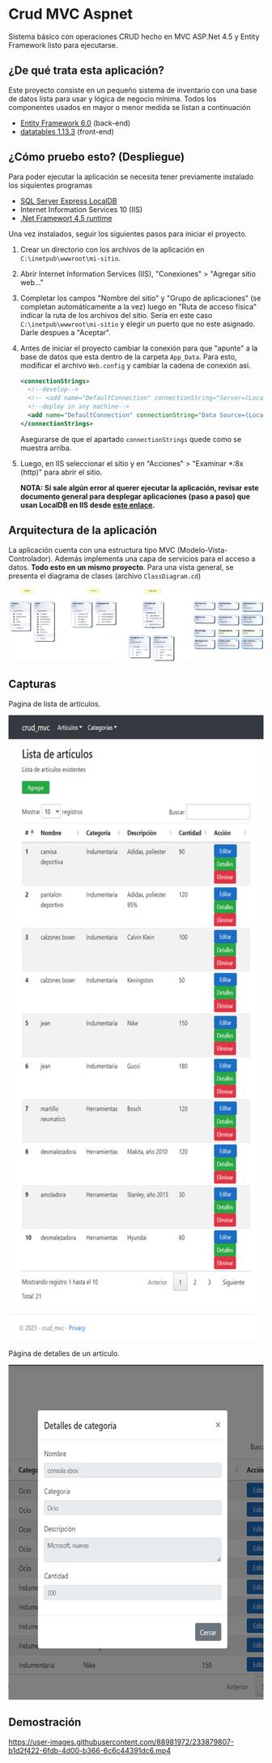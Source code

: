 # Crud MVC Aspnet

 Sistema básico con operaciones CRUD hecho en MVC ASP.Net 4.5 y Entity Framework listo 
 para ejecutarse.

## ¿De qué trata esta aplicación?

Este proyecto consiste en un pequeño sistema de inventario con una base de datos 
lista para usar y lógica de negocio mínima. 
Todos los componentes usados en mayor o menor medida se listan a continuación

  - [Entity Framework 6.0](https://www.nuget.org/packages/EntityFramework/6.0.0) (back-end)
  - [datatables 1.13.3](https://datatables.net/) (front-end)

## ¿Cómo pruebo esto? (Despliegue)

Para poder ejecutar la aplicación se necesita tener previamente instalado los siquientes 
programas

  - [SQL Server Express LocalDB](https://learn.microsoft.com/en-us/sql/database-engine/configure-windows/sql-server-express-localdb?view=sql-server-ver16)
  - Internet Information Services 10 (IIS)
  - [.Net Framewort 4.5 runtime](https://www.microsoft.com/es-ar/download/details.aspx?id=30653)

Una vez instalados, seguir los siguientes pasos para iniciar el proyecto.

  1. Crear un directorio con los archivos de la aplicación en `C:\inetpub\wwwroot\mi-sitio`.

  2. Abrir Internet Information Services (IIS), "Conexiones" > "Agregar sitio web..."
  
  3. Completar los campos "Nombre del sitio" y "Grupo de aplicaciones" (se completan automáticamente a la vez)
  luego en "Ruta de acceso física" indicar la ruta de los archivos del sitio. Sería en
  este caso `C:\inetpub\wwwroot\mi-sitio` y elegir un puerto que no este asignado. Darle 
  despues a "Aceptar".
  
  5. Antes de iniciar el proyecto cambiar la conexión para que "apunte" a la base de datos
  que esta dentro de la carpeta `App_Data`. Para esto, modificar el archivo `Web.config`
  y cambiar la cadena de conexión así.
      ```xml
      <connectionStrings>
        <!--develop-->
        <!-- <add name="DefaultConnection" connectionString="Server=(LocalDB)\MSSQLLocalDB; Database=crud_mvc_aspnet; Trusted_Connection=True;" providerName="System.Data.SqlClient" /> -->
        <!--deploy in any machine-->
        <add name="DefaultConnection" connectionString="Data Source=(LocalDB)\MSSQLLocalDB; AttachDbFilename=|DataDirectory|\crud_mvc_aspnet.mdf; Trusted_Connection=True;" providerName="System.Data.SqlClient"/>
      </connectionStrings>

      ```
      Asegurarse de que el apartado `connectionStrings` quede como se muestra arriba.

  4. Luego, en IIS seleccionar el sitio y en "Acciones" > "Examinar \*:8x (http)" para abrir el sitio.
  
      **NOTA: Sí sale algún error al querer ejecutar la aplicación, revisar este documento 
      general para desplegar aplicaciones (paso a paso) que usan LocalDB en IIS 
      desde [este enlace](Resources/Deploy/Readme.md).**

## Arquitectura de la aplicación

La aplicación cuenta con una estructura tipo MVC (Modelo-Vista-Controlador). Además implementa 
una capa de servicios para el acceso a datos. **Todo esto en un mismo proyecto**. 
Para una vista general, se presenta el diagrama de clases (archivo `ClassDiagram.cd`)

![](Resources/Images/ClassDiagram.png)

## Capturas

Pagina de lista de artículos.

<p align="center">
  <img src="Resources/Images/articles-list_details-responsive.png" width="650px" height="1236px">
</p>

Página de detalles de un artículo.

<p align="center">
  <img src="Resources/Images/article-details.png" width="630px" height="662px">
</p>

## Demostración

https://user-images.githubusercontent.com/88981972/233879807-b1d2f422-6fdb-4d00-b366-6c6c44391dc6.mp4
 